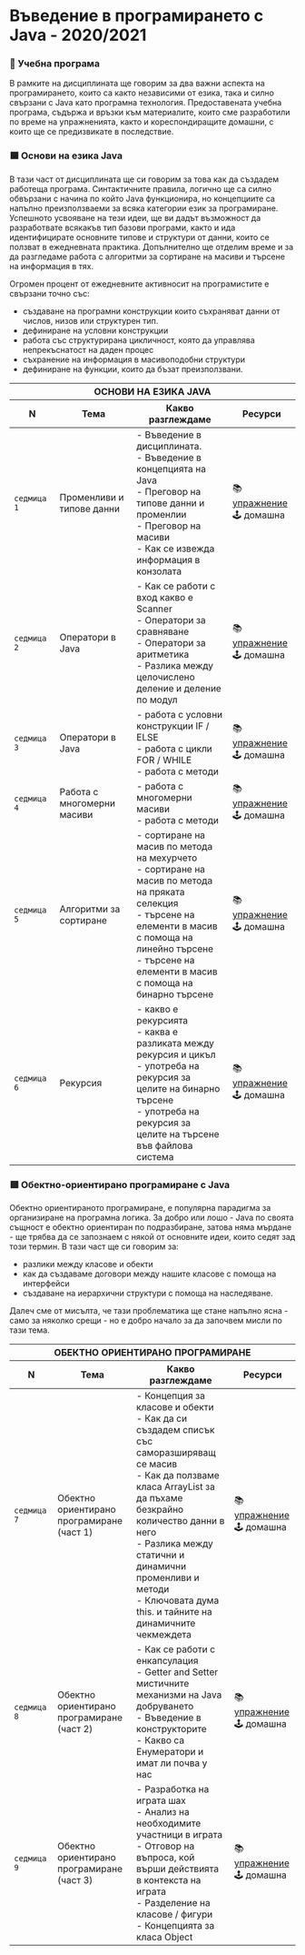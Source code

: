 # Въведение в програмирането с Java - 2020/2021

### 🚀 Учебна програма

В рамките на дисциплината ще говорим за два важни аспекта на програмирането, които са както независими от езика, така и силно свързани с Java като програмна технология. Предоставената учебна програма, съдържа и връзки към материалите, които сме разработили по време на упражненията, както и кореспондиращите домашни, с които ще се предизвикате в последствие. 

### 🟦 Основи на езика Java

В тази част от дисциплината ще си говорим за това как да създадем работеща програма. Синтактичните правила, логично ще са силно обвързани с начина по който Java функционира, но концепциите са напълно преизползваеми за всяка категории език за програмиране. Успешното усвояване на тези идеи, ще ви дадът възможност да разработвате всякакъв тип базови програми, както и ида идентифицирате основните типове и структури от данни, които се ползват в ежедневната практика. Допълнително ще отделим време и за да разгледаме работа с алгоритми за сортиране на масиви и търсене на информация в тях.

Огромен процент от ежедневните активносит на програмистите е свързани точно със: 
 - създаване на програмни конструкции които съхраняват данни от числов, низов или структурен тип.
 - дефиниране на условни конструкции
 - работа със структурирана цикличност, която да управлява непрекъснатост на даден процес
 - съхранение на информация в масивоподобни структури
 - дефиниране на функции, които да бъзат преизползвани.

<table>
    <thead>
        <tr>
            <th  colspan="4">ОСНОВИ НА ЕЗИКА JAVA</th>
        </tr>
        <tr>
            <th width="120">N</th>
            <th width="280px">Тема</th>
            <th width="460px">Какво разглеждаме</th>
            <th width="150px">Ресурси</th>
        </tr>
    </thead>
    <tbody>
        <tr>
            <td><code>седмица 1</code></td>
            <td>Променливи и типове данни</td>
            <td>
                - Въведение в дисциплината.<br> 
                - Въведение в концепцията на Java <br>
                - Преговор на типове данни и променлии <br> 
                - Преговор на масиви <br> 
                - Как се извежда информация в конзолата
            </td>
            <td>
                📚 <a href="./week-01/cw">упражнение</a> <br> 
                🕹️ домашна
            </td>
        </tr>
        <tr>
            <td><code>седмица 2</code></td>
            <td>Оператори в Java</td>
            <td>
                - Как се работи с вход какво е Scanner <br> 
                - Оператори за сравняване <br> 
                - Оператори за аритметика <br> 
                - Разлика между целочислено деление и деление по модул
            </td>
            <td>
                📚 <a href="./week-02/cw">упражнение</a> <br> 
                🕹️ домашна
            </td>
        </tr>
        <tr>
            <td><code>седмица 3</code></td>
            <td>Оператори в Java</td>
            <td>
            - работа с условни конструкции IF / ELSE <br> 
            - работа с цикли FOR / WHILE <br> 
            - работа с методи
            </td>
            <td>
                📚 <a href="./week-03/cw">упражнение</a> <br> 
                🕹️ домашна
            </td>
        </tr>
        <tr>
            <td><code>седмица 4</code></td>
            <td>Работа с многомерни масиви</td>
            <td>
            - работа с многомерни масиви <br> 
            - работа с методи
            </td>
            <td>
                📚 <a href="./week-04/cw">упражнение</a> <br> 
                🕹️ домашна
            </td>
        </tr>
        <tr>
            <td><code>седмица 5</code></td>
            <td>Алгоритми за сортиране</td>
            <td>
            - сортиране на масив по метода на мехурчето <br> 
            - сортиране на масив по метода на пряката селекция <br> 
            - търсене на елементи в масив с помоща на линейно търсене <br> 
            - търсене на елементи в масив с помоща на бинарно търсене
            </td>
            <td>
                📚 <a href="./week-05/cw">упражнение</a> <br> 
                🕹️ домашна
            </td>
        </tr>                
        <tr>
            <td><code>седмица 6</code></td>
            <td>Рекурсия</td>
            <td>
            - какво е рекурсията <br> 
            - каква е разликата между рекурсия и цикъл <br> 
            - употреба на рекурсия за целите на бинарно търсене <br> 
            - употреба на рекурсия за целите на търсене във файлова система
            </td>
            <td>
                📚 <a href="./week-06/cw">упражнение</a> <br> 
                🕹️ домашна
            </td>
        </tr>
    <tbody>
</table>

### 🟥 Обектно-ориентирано програмиране с Java

Обектно ориентираното програмиране, е популярна парадигма за организиране на програмна логика. За добро или лошо - Java по своята същност е обектно ориентиран по подразбиране, затова няма мърдане - ще трябва да се запознаем с някой от основните идеи, които седят зад този термин. В тази част ще си говорим за:
- разлики между класове и обекти
- как да създаваме договори между нашите класове с помоща на интерфейси
- създаване на иерархични структури с помоща на наследяване.

Далеч сме от мисълта, че тази проблематика ще стане напълно ясна - само за няколко срещи - но е добро начало за да започвем мисли по тази тема. 

<table>
    <thead>
        <tr>
            <th  colspan="4">ОБЕКТНО ОРИЕНТИРАНО ПРОГРАМИРАНЕ</th>
        </tr>
        <tr>
            <th width="120">N</th>
            <th width="280px">Тема</th>
            <th width="460px">Какво разглеждаме</th>
            <th width="150px">Ресурси</th>
        </tr>
    </thead>
    <tbody>
        <tr>
            <td><code>седмица 7</code></td>
            <td>Обектно ориентирано програмиране (част 1)</td>
            <td>
            - Концепция за класове и обекти <br> 
            - Как да си създадем списък със саморазширяващ се масив <br> 
            - Как да ползваме класа ArrayList за да пъхаме безкрайно количество данни в него <br> 
            - Разлика между статични и динамични променливи и методи <br> 
            - Ключовата дума this. и тайните на динамичните чекмеждета
            </td>
            <td>
                📚 <a href="./week-07/cw">упражнение</a> <br> 
                🕹️ домашна
            </td>
        </tr>
        <tr>
            <td><code>седмица 8</code></td>
            <td>Обектно ориентирано програмиране (част 2)</td>
            <td>
            - Как се работи с енкапсулация <br> 
            - Getter and Setter мистичните механизми на Java добруването <br> 
            - Въведение в конструкторите <br> 
            - Какво са Енумератори и имат ли почва у нас
            </td>
            <td>
                📚 <a href="./week-08/cw">упражнение</a> <br> 
                🕹️ домашна
            </td>
        </tr>
        <tr>
            <td><code>седмица 9</code></td>
            <td>Обектно ориентирано програмиране (част 3)</td>
            <td>
            - Разработка на играта шах <br> 
            - Анализ на необходимите участници в играта <br> 
            - Отговор на въпроса, кой върши действията в контекста на играта <br> 
            - Разделение на класове / фигури <br> 
            - Концепцията за класа Object
            </td>
            <td>
                📚 <a href="./week-09/cw">упражнение</a> <br> 
                🕹️ домашна
            </td>
        </tr>
    <tbody>
</table>
